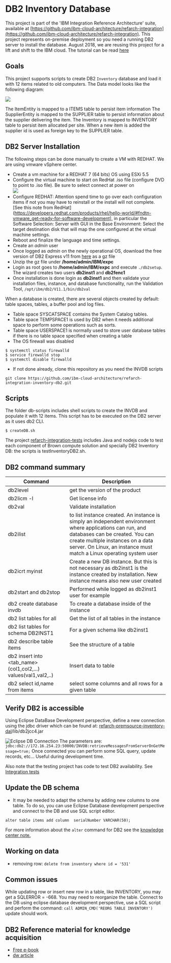 # DB2 Inventory Database
This project is part of the 'IBM Integration Reference Architecture' suite, available at [https://github.com/ibm-cloud-architecture/refarch-integration](https://github.com/ibm-cloud-architecture/refarch-integration).
This project represents on-premise deployment so you need a running DB2 server to install the database. 
August 2018, we are reusing this project for a lift and shift to the IBM cloud. The tutorial can be read [here](docs/db2-cloud.md)

## Goals
This project supports scripts to create DB2 `Inventory` database and load it with 12 items related to old computers. The Data model looks like the following diagram:

![](docs/inventory-model.png)

The ItemEntity is mapped to a ITEMS table to persist item information
The SupplierEntity is mapped to the SUPPLIER table to persist information about the supplier delivering the item.
The Inventory is mapped to INVENTORY table to persist item allocated per site. When a new item is added the supplier id is used as foreign key to the SUPPLIER table.

## DB2 Server Installation
The following steps can be done manually to create a VM with REDHAT. We are using vmware vSphere center.
* Create a vm machine for a REDHAT 7 (64 bits) OS using ESXi 5.5  
* Configure the virtual machine to start on RedHat .iso file (configure DVD to point to .iso file). Be sure to select connect at power on  
![](docs/cd-drive.png)
* Configure REDHAT: Attention spend time to go over each configuration items if not you may have to reinstall or the install will not complete.
[See this note from RedHat](https://developers.redhat.com/products/rhel/hello-world/#fndtn-vmware_get-ready-for-software-development], in particular the Software Selection: Server with GUI in the Base Environment: Select the target destination disk that will map the one configured at the virtual machine settings.
* Reboot and finalize the language and time settings.
* Create an *admin* user
* Once logged as *admin* on the newly operational OS, download the free version of DB2 Express v11 from [here](https://www-01.ibm.com/marketing/iwm/iwm/web/pick.do?source=swg-db2expressc) as a gz file
* Unzip the gz file under **/home/admin/IBM/expc**
* Login as root goes to **/home/admin/IBM/expc** and execute `./db2setup`. The wizard creates two users **db2inst1** and **db2fenc1**
* Once installation is done login as **db2inst1** and then validate your installation files, instance, and database functionality, run the Validation Tool, `/opt/ibm/db2/V11.1/bin/db2val`

When a database is created, there are several objects created by default: table spaces, tables, a buffer pool and log files.
 * Table space SYSCATSPACE contains the System Catalog tables.
 * Table space TEMPSPACE1 is used by DB2 when it needs additional space to perform some operations such as sorts.
 * Table space USERSPACE1 is normally used to store user database tables if there is no table space specified when creating a table
* The OS firewall was disabled
 ```
 $ systemctl status firewalld
 $ service firewalld stop
 $ systemctl disable firewalld
 ```
* If not done already, clone this repository as you need the INVDB scripts
```
git clone https://github.com/ibm-cloud-architecture/refarch-integration-inventory-db2.git
```
## Scripts
The folder db-scripts includes shell scripts to create the INVDB and populate it with 12 items. This script has to be executed on the DB2 server as it uses db2 CLI.
```
$ createDB.sh
```

The project [refarch-integration-tests](https://github.com/ibm-cloud-architecture/refarch-integration-tests) includes Java and nodejs code to test each component of Brown compute solution and specially DB2 Inventory DB: the scripts is testInventoryDB2.sh.

## DB2 command summary

|Command|Description|
|-------|---------|
|db2level|get the version of the product|
|db2licm -l|Get license info |
|db2val|Validate installation|
|db2ilist|to list instance created.  An instance is simply an independent environment where applications can run, and databases can be created. You can create multiple instances on a data server.  On Linux, an instance must match a Linux operating system user|
|db2icrt myinst|Create a new DB instance. But this is not necessary as db2inst1 is the instance created by installation. New instance means also new user created|
|db2start and db2stop|Performed while logged as db2inst1 user for example|
|db2 create database invdb|To create a database inside of the instance|
|db2 list tables for all|Get the list of all tables in the instance|
|db2 list tables for schema DB2INST1|For a given schema like db2inst1|
|db2 describe table items|See the structure of a table|
|db2 insert into <tab_name>(col1,col2,...)  values(val1,val2,..)|Insert data to table|
|db2 select id,name from items | select some columns and all rows for a given table|

## Verify DB2 is accessible
Using Eclipse DataBase Development perspective, define a new connection using the jdbc driver which can be found at: [refarch-premsource-inventory-dal](https://github.com/ibm-cloud-architecture/refarch-integration-inventory-dal)/lib/db2jcc4.jar  

![Eclipse DB Connection](docs/db2-cx-eclipse.png)
The parameters are:
`jdbc:db2://172.16.254.23:50000/INVDB:retrieveMessagesFromServerOnGetMessage=true;`
Once connected you can perform some SQL query, update records, etc... Useful during development time.

Also note that the testing project has code to test DB2 availability. See [Integration tests](https://github.com/ibm-cloud-architecture/refarch-integration-tests)

## Update the DB schema
* It may be needed to adapt the schema by adding new columns to one table. To do so, you can use Eclipse Database development perspective and connect to the DB and use SQL script editor.
```
alter table items add column  serialNumber VARCHAR(50);
```
For more information about the `alter` command for DB2 see the [knowledge center note.](https://www.ibm.com/support/knowledgecenter/en/SSEPEK_11.0.0/sqlref/src/tpc/db2z_sql_altertable.html)

## Working on data
* removing row:
`delete from inventory where id = '531'`

## Common issues
While updating row or insert new row in a table, like INVENTORY, you may get a SQLERROR = -668.  You may need to reorganize the table. Connect to the DB using eclipse database development perspective, use a SQL script and perform the command:
`call ADMIN_CMD('REORG TABLE INVENTORY')`
update should work.

## DB2 Reference material for knowledge acquisition
* [Free e-book](http://publib.boulder.ibm.com/epubs/pdf/dsncrn01.pdf)
* [dw article](https://www.ibm.com/developerworks/data/newto/db2luw-getstarted.html)
